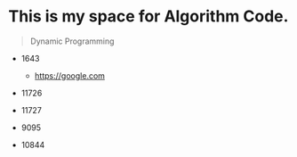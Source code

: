 # This is my space for Algorithm Code.


>Dynamic Programming 

* 1643 
  - <https://google.com>

* 11726

* 11727

* 9095

* 10844

